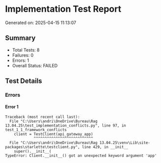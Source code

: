 # Implementation Test Report
Generated on: 2025-04-15 11:13:07

## Summary
- Total Tests: 8
- Failures: 0
- Errors: 1
- Overall Status: FAILED

## Test Details

### Errors

#### Error 1
```
Traceback (most recent call last):
  File "C:\Users\andri\OneDrive\Bureau\Rag 13.04.25\test_implementation_conflicts.py", line 97, in test_1_1_framework_conflicts
    client = TestClient(api_gateway_app)
             ^^^^^^^^^^^^^^^^^^^^^^^^^^^
  File "C:\Users\andri\OneDrive\Bureau\Rag 13.04.25\venv\Lib\site-packages\starlette\testclient.py", line 429, in __init__
    super().__init__(
TypeError: Client.__init__() got an unexpected keyword argument 'app'

```
